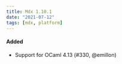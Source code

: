 ```yaml
---
title: Mdx 1.10.1
date: "2021-07-12"
tags: [mdx, platform]
---
```


#### Added

- Support for OCaml 4.13 (#330, @emillon)